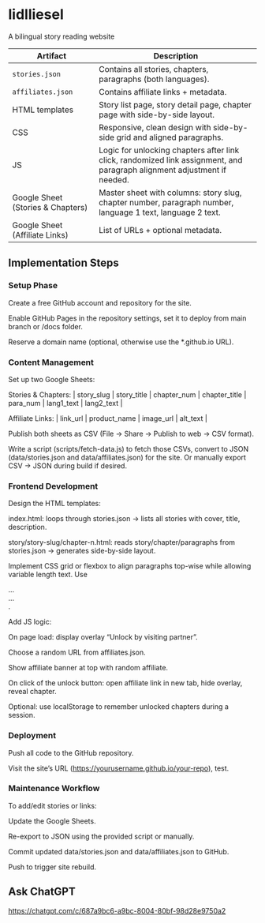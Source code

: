# lidlliesel
A bilingual story reading website

| Artifact                          | Description                                                                                                              |
| --------------------------------- | ------------------------------------------------------------------------------------------------------------------------ |
| `stories.json`                    | Contains all stories, chapters, paragraphs (both languages).                                                             |
| `affiliates.json`                 | Contains affiliate links + metadata.                                                                                     |
| HTML templates                    | Story list page, story detail page, chapter page with side-by-side layout.                                               |
| CSS                               | Responsive, clean design with side-by-side grid and aligned paragraphs.                                                  |
| JS                                | Logic for unlocking chapters after link click, randomized link assignment, and paragraph alignment adjustment if needed. |
| Google Sheet (Stories & Chapters) | Master sheet with columns: story slug, chapter number, paragraph number, language 1 text, language 2 text.               |
| Google Sheet (Affiliate Links)    | List of URLs + optional metadata.                                                                                        |

## Implementation Steps

### Setup Phase
Create a free GitHub account and repository for the site.

Enable GitHub Pages in the repository settings, set it to deploy from main branch or /docs folder.

Reserve a domain name (optional, otherwise use the *.github.io URL).

### Content Management
Set up two Google Sheets:

Stories & Chapters:
| story_slug | story_title | chapter_num | chapter_title | para_num | lang1_text | lang2_text |

Affiliate Links:
| link_url | product_name | image_url | alt_text |

Publish both sheets as CSV (File → Share → Publish to web → CSV format).

Write a script (scripts/fetch-data.js) to fetch those CSVs, convert to JSON (data/stories.json and data/affiliates.json) for the site. Or manually export CSV → JSON during build if desired.

### Frontend Development
Design the HTML templates:

index.html: loops through stories.json → lists all stories with cover, title, description.

story/story-slug/chapter-n.html: reads story/chapter/paragraphs from stories.json → generates side-by-side layout.

Implement CSS grid or flexbox to align paragraphs top-wise while allowing variable length text. Use <div class="row"><div class="col left">…</div><div class="col right">…</div></div>.

Add JS logic:

On page load: display overlay “Unlock by visiting partner”.

Choose a random URL from affiliates.json.

Show affiliate banner at top with random affiliate.

On click of the unlock button: open affiliate link in new tab, hide overlay, reveal chapter.

Optional: use localStorage to remember unlocked chapters during a session.

### Deployment
Push all code to the GitHub repository.

Visit the site’s URL (https://yourusername.github.io/your-repo), test.

### Maintenance Workflow
To add/edit stories or links:

Update the Google Sheets.

Re-export to JSON using the provided script or manually.

Commit updated data/stories.json and data/affiliates.json to GitHub.

Push to trigger site rebuild.

## Ask ChatGPT
https://chatgpt.com/c/687a9bc6-a9bc-8004-80bf-98d28e9750a2
